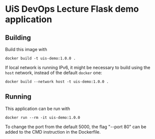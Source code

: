 # UiS DevOps Lecture Flask demo application

## Building

Build this image with
```
docker build -t uis-demo:1.0.0 .
```
If local network is running IPv6, it might be necessary to build using the `host` network, instead of the default `docker` one:
```
docker build --network host -t uis-demo:1.0.0 .
```

## Running
This application can be run with

```
docker run --rm -it uis-demo:1.0.0
```

To change the port from the default 5000, the flag "--port 80" can be added to the CMD instruction in the Dockerfile.

